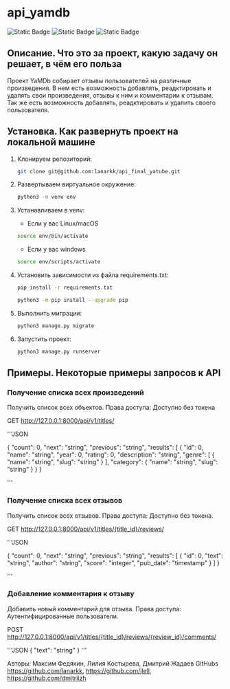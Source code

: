 # api_yamdb

![Static Badge](https://img.shields.io/badge/%D0%B1%D1%8D%D0%BA%D0%B5%D0%BD%D0%B4-django-blue)
![Static Badge](https://img.shields.io/badge/framework-django%20rest%20framework-blue)
![Static Badge](https://img.shields.io/badge/%D0%90%D1%83%D1%82%D0%B5%D0%BD%D1%82%D0%B8%D1%84%D0%B8%D0%BA%D0%B0%D1%86%D0%B8%D1%8F-JWT%2Bdjoser-blue)

## Описание. Что это за проект, какую задачу он решает, в чём его польза

Проект YaMDb собирает отзывы пользователей на различные произведения.
В нем есть возможность добавлять, реадктировать и удалять свои произведения, отзывы к ним и комментарии к отзывам.
Так же есть возможность добавлять, реадктировать и удалить своего пользователя.

## Установка. Как развернуть проект на локальной машине

1. Клонируем репозиторий:

    ```bash
    git clone git@github.com:lanarkk/api_final_yatube.git
    ```

2. Развертываем виртуальное окружение:

    ```bash
    python3 -m venv env
    ```

3. Устанавливаем в venv:

    * Если у вас Linux/macOS

    ```bash
    source env/bin/activate
    ```

    * Если у вас windows

    ```bash
    source env/scripts/activate
    ```

4. Установить зависимости из файла requirements.txt:

    ```bash
    pip install -r requirements.txt
    ```

    ```bash
    python3 -m pip install --upgrade pip
    ```

5. Выполнить миграции:

    ```bash
    python3 manage.py migrate
    ```

6. Запустить проект:

    ```bash
    python3 manage.py runserver
    ```

## Примеры. Некоторые примеры запросов к API

### Получение списка всех произведений

Получить список всех объектов. Права доступа: Доступно без токена

GET <http://127.0.0.1:8000/api/v1/titles/>

'''JSON

{
    "count": 0,
    "next": "string",
    "previous": "string",
    "results": [
    {
        "id": 0,
        "name": "string",
        "year": 0,
        "rating": 0,
        "description": "string",
        "genre": [
            {
            "name": "string",
            "slug": "string"
            }
        ],
        "category": {
            "name": "string",
            "slug": "string"
        }
    }
}

'''

### Получение списка всех отзывов

Получить список всех отзывов. Права доступа: Доступно без токена.

GET <http://127.0.0.1:8000/api/v1/titles/{title_id}/reviews/>

'''JSON

{
    "count": 0,
    "next": "string",
    "previous": "string",
    "results": [
    {
        "id": 0,
        "text": "string",
        "author": "string",
        "score": "integer",
        "pub_date": "timestamp"
    }
]
}

'''

### Добавление комментария к отзыву

Добавить новый комментарий для отзыва. Права доступа: Аутентифицированные пользователи.

POST <http://127.0.0.1:8000/api/v1/titles/{title_id}/reviews/{review_id}/comments/>

'''JSON
{
  "text": "string"
}
'''

Авторы: Максим Федякин, Лилия Костырева, Дмитрий Жадаев
GitHubs <https://github.com/lanarkk>, <https://github.com/jlell>, <https://github.com/dmitriizh>
